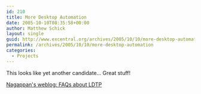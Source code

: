 ```yaml
---
id: 210
title: More Desktop Automation
date: 2005-10-10T08:35:58+00:00
author: Matthew Schick
layout: single
guid: http://www.excentral.org/archives/2005/10/10/more-desktop-automation/
permalink: /archives/2005/10/10/more-desktop-automation
categories:
  - Projects
---
```

This looks like yet another candidate... Great stuff!

<a href="http://nagappanal.blogspot.com/2005/10/faqs-about-ldtp.html">Nagappan's weblog: FAQs about LDTP</a>
